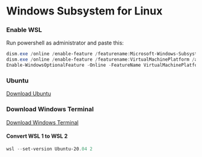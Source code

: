 # Windows Subsystem for Linux

### Enable WSL

Run powershell as administrator and paste this:
```POWERSHELL
dism.exe /online /enable-feature /featurename:Microsoft-Windows-Subsystem-Linux /all /norestart
dism.exe /online /enable-feature /featurename:VirtualMachinePlatform /all /norestart
Enable-WindowsOptionalFeature -Online -FeatureName VirtualMachinePlatform -NoRestart
```

### Ubuntu

<a href = "https://www.windowscentral.com/e?link=https%3A%2F%2Fclick.linksynergy.com%2Fdeeplink%3Fid%3DkXQk6%252AivFEQ%26mid%3D24542%26u1%3DUUwpUdUnU72700YYwYg%26murl%3Dhttps%253A%252F%252Fwww.microsoft.com%252Fen-us%252Fp%252Fubuntu%252F9nblggh4msv6%26ourl%3Dhttps%253A%252F%252Fwww.microsoft.com%252Fstore%252FproductId%252F9NBLGGH4MSV6&token=ti9ZlPH4">Download Ubuntu</a>

### Download Windows Terminal
<a href = "https://www.microsoft.com/en-us/p/windows-terminal/9n0dx20hk701?activetab=pivot:overviewtab">Download Windows Terminal</a>

#### Convert WSL 1 to WSL 2
```POWERSHELL
wsl --set-version Ubuntu-20.04 2
```
